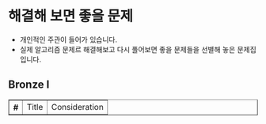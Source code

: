 
# 해결해 보면 좋을 문제
- 개인적인 주관이 들어가 있습니다.
- 실제 알고리즘 문제르 해결해보고 다시 풀어보면 좋을 문제들을 선별해 놓은 문제집 입니다.

## Bronze I
<html>
  <body>
    <table border="1">
      <th>
        #
        <td> Title
        <td> Consideration
      </th>
  </body>
</html>
  

